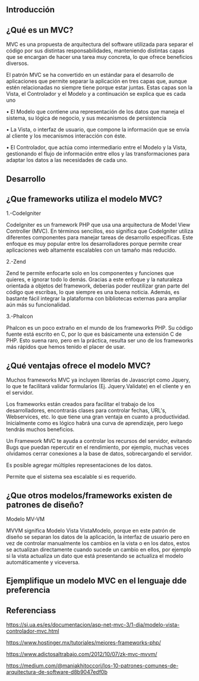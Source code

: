 ## Introducción


## ¿Qué es un  MVC?

MVC es una propuesta de arquitectura del software utilizada para separar el código por sus distintas responsabilidades, manteniendo distintas capas que se encargan de hacer una tarea muy concreta, lo que ofrece beneficios diversos.

El patrón MVC se ha convertido en un estándar para el desarrollo de aplicaciones que permite separar la aplicación en tres capas que, aunque estén relacionadas no siempre tiene porque estar juntas. Estas capas son la Vista, el Controlador y el Modelo y a continuación se explica que es cada uno

•	El Modelo que contiene una representación de los datos que maneja el sistema, su lógica de negocio, y sus mecanismos de persistencia

•	La Vista, o interfaz de usuario, que compone la información que se envía al cliente y los mecanismos interacción con éste.

•	El Controlador, que actúa como intermediario entre el Modelo y la Vista, gestionando el flujo de información entre ellos y las transformaciones para adaptar los datos a las necesidades de cada uno.



## Desarrollo

## ¿Que frameworks utiliza el modelo MVC?

1.-CodeIgniter

CodeIgniter es un framework PHP que usa una arquitectura de Model View Controller (MVC). En términos sencillos, eso significa que CodeIgniter utiliza diferentes componentes para manejar tareas de desarrollo específicas. Este enfoque es muy popular entre los desarrolladores porque permite crear aplicaciones web altamente escalables con un tamaño más reducido.

2.-Zend

Zend te permite enfocarte solo en los componentes y funciones que quieres, e ignorar todo lo demás. Gracias a este enfoque y la naturaleza orientada a objetos del framework, deberías poder reutilizar gran parte del código que escribas, lo que siempre es una buena noticia. Además, es bastante fácil integrar la plataforma con bibliotecas externas para ampliar aún más su funcionalidad.

3.-Phalcon

Phalcon es un poco extraño en el mundo de los frameworks PHP. Su código fuente está escrito en C, por lo que es básicamente una extensión C de PHP. Esto suena raro, pero en la práctica, resulta ser uno de los frameworks más rápidos que hemos tenido el placer de usar.

##  ¿Qué ventajas ofrece el modelo MVC?

Muchos frameworks MVC ya incluyen librerías de Javascript como Jquery, lo que te facilitará validar formularios (Ej. Jquery.Validate) en el cliente y en el servidor.

Los frameworks están creados para facilitar el trabajo de los desarrolladores, encontrarás clases para controlar fechas, URL's, Webservices, etc. lo que tiene una gran ventaja en cuanto a productividad. Inicialmente como es lógico habrá una curva de aprendizaje, pero luego tendrás muchos beneficios.

Un Framework MVC te ayuda a controlar los recursos del servidor, evitando Bugs que puedan repercutir en el rendimiento, por ejemplo, muchas veces olvidamos cerrar conexiones a la base de datos, sobrecargando el servidor.

Es posible agregar múltiples representaciones de los datos.

Permite que el sistema sea escalable si es requerido.



##  ¿Que otros modelos/frameworks existen de patrones de diseño?

Modelo MV-VM

MVVM significa Modelo Vista VistaModelo, porque en este patrón de diseño se separan los datos de la aplicación, la interfaz de usuario pero en vez de controlar manualmente los cambios en la vista o en los datos, estos se actualizan directamente cuando sucede un cambio en ellos, por ejemplo si la vista actualiza un dato que está presentando se actualiza el modelo automáticamente y viceversa.


## Ejemplifique un modelo MVC en el lenguaje dde preferencia


## Referenciass

https://si.ua.es/es/documentacion/asp-net-mvc-3/1-dia/modelo-vista-controlador-mvc.html

https://www.hostinger.mx/tutoriales/mejores-frameworks-php/

https://www.adictosaltrabajo.com/2012/10/07/zk-mvc-mvvm/

https://medium.com/@maniakhitoccori/los-10-patrones-comunes-de-arquitectura-de-software-d8b9047edf0b
